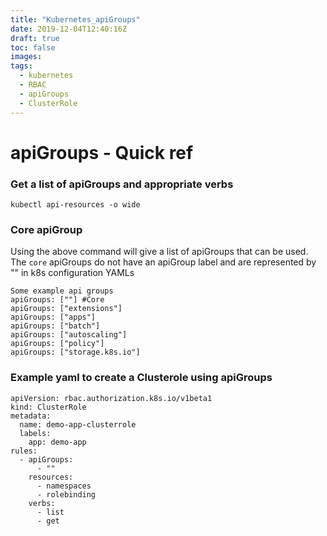 ```yaml
---
title: "Kubernetes_apiGroups"
date: 2019-12-04T12:40:16Z
draft: true
toc: false
images:
tags:
  - kubernetes
  - RBAC
  - apiGroups
  - ClusterRole
---
```

# apiGroups - Quick ref
### Get a list of apiGroups and appropriate verbs
```kubectl api-resources -o wide```

### Core apiGroup
Using the above command will give a list of apiGroups that can be used.
The `core` apiGroups do not have an apiGroup label and are represented by "" in k8s configuration YAMLs
```
Some example api groups
apiGroups: [""] #Core
apiGroups: ["extensions"]
apiGroups: ["apps"]
apiGroups: ["batch"]
apiGroups: ["autoscaling"]
apiGroups: ["policy"]
apiGroups: ["storage.k8s.io"]
```








### Example yaml to create a Clusterole using apiGroups
```
apiVersion: rbac.authorization.k8s.io/v1beta1
kind: ClusterRole
metadata:
  name: demo-app-clusterrole
  labels:
    app: demo-app
rules:
  - apiGroups:
      - ""
    resources:
      - namespaces
      - rolebinding
    verbs:
      - list
      - get
```

